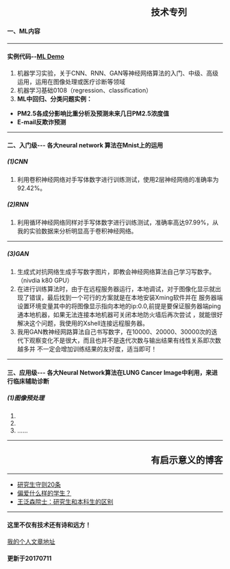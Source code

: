 ## &emsp;&emsp;&emsp;&emsp;&emsp;&emsp;&emsp;&emsp;&emsp;&emsp;&emsp;&emsp;&emsp;&emsp;&emsp;&emsp;技术专列
#### 一、ML内容
***
#### 实例代码--[ML Demo](https://github.com/lihanghang/ML/tree/master/ML%20Demo)
1. 机器学习实验，关于CNN、RNN、GAN等神经网络算法的入门、中级、高级运用，运用在图像处理或医疗诊断等领域
2. 机器学习基础0108（regression、classification）
3. **ML中回归、分类问题实例：**
* **PM2.5各成分影响比重分析及预测未来几日PM2.5浓度值**
* **E-mail反欺诈预测**
***
#### 二、入门级--- 各大neural network 算法在Mnist上的运用
##### (1)CNN
1. 利用卷积神经网络对手写体数字进行训练测试，使用2层神经网络的准确率为92.42%。

##### (2)RNN
1. 利用循环神经网络同样对手写体数字进行训练测试，准确率高达97.99%，从我的实验数据来分析明显高于卷积神经网络。
***
##### (3)GAN
1. 生成式对抗网络生成手写数字图片，即教会神经网络算法自己学习写数字。（nivdia k80 GPU）
2. 在进行训练算法时，由于在远程服务器运行，本地调试，对于图像化显示就出现了错误，最后找到一个可行的方案就是在本地安装Xming软件并在
服务器端设置环境变量其中的将图像显示指向本地的ip:0.0,前提是要保证服务器端ping通本地机器，如果无法连接本地机器可关闭本地防火墙后再次尝试
，就能很好解决这个问题，我使用的Xshell连接远程服务器。
3. 我用GAN教神经网路算法自己书写数字，在10000、20000、30000次的迭代下观察变化不是很大，而且也并不是迭代次数与输出结果有线性关系即次数越多并
不一定会增加训练结果的友好度，适当即可！

***
#### 三、应用级--- 各大Neural Network算法在LUNG Cancer Image中利用，来进行临床辅助诊断
##### (1)图像预处理
1.
2.
3. ……

***

## &emsp;&emsp;&emsp;&emsp;&emsp;&emsp;&emsp;&emsp;&emsp;&emsp;&emsp;&emsp;&emsp;&emsp;&emsp;&emsp;有启示意义的博客
***
- [研究生守则20条](http://blog.sciencenet.cn/home.php?mod=space&uid=220220&do=blog&id=444499)
- [偏爱什么样的学生？](http://blog.sciencenet.cn/home.php?mod=space&uid=265898&do=blog&id=241678)
- [王泛森院士：研究生和本科生的区别](http://www.folo.cn/user1/18593/archives/2009/79758.html)
- - -
#### 这里不仅有技术还有诗和远方！
[我的个人文章地址](http://www.lenhard.cf)
#### 更新于20170711